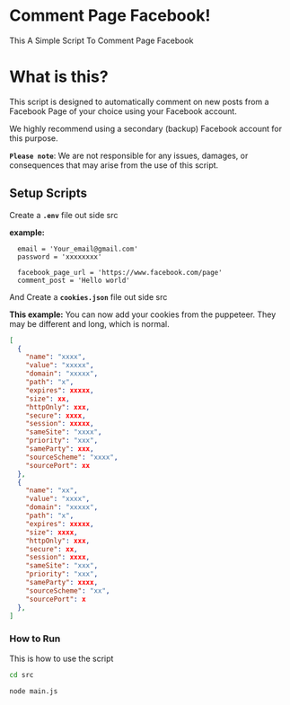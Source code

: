 # **Comment Page Facebook!**

This A Simple Script To Comment Page Facebook 

# **What is this?**
This script is designed to automatically comment on new posts from a Facebook Page of your choice using your Facebook account.

We highly recommend using a secondary (backup) Facebook account for this purpose.

**`Please note`**: We are not responsible for any issues, damages, or consequences that may arise from the use of this script.


## Setup Scripts

Create a **`.env`** file out side src

**example:**

```env
  email = 'Your_email@gmail.com'
  password = 'xxxxxxxx'
  
  facebook_page_url = 'https://www.facebook.com/page'
  comment_post = 'Hello world'
```


And Create a **`cookies.json`** file out side src

**This example:**
You can now add your cookies from the puppeteer. They may be different and long, which is normal.

```json
[
  {
    "name": "xxxx",
    "value": "xxxxx",
    "domain": "xxxxx",
    "path": "x",
    "expires": xxxxx,
    "size": xx,
    "httpOnly": xxx,
    "secure": xxxx,
    "session": xxxxx,
    "sameSite": "xxxx",
    "priority": "xxx",
    "sameParty": xxx,
    "sourceScheme": "xxxx",
    "sourcePort": xx
  },
  {
    "name": "xx",
    "value": "xxxx",
    "domain": "xxxxx",
    "path": "x",
    "expires": xxxxx,
    "size": xxxx,
    "httpOnly": xxx,
    "secure": xx,
    "session": xxxx,
    "sameSite": "xxx",
    "priority": "xxx",
    "sameParty": xxxx,
    "sourceScheme": "xx",
    "sourcePort": x
  },
]
```

### How to Run
This is how to use the script

```bash
cd src
```
```bash
node main.js
```


